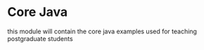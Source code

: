# Core Java

this module will contain the core java examples used for teaching postgraduate students

